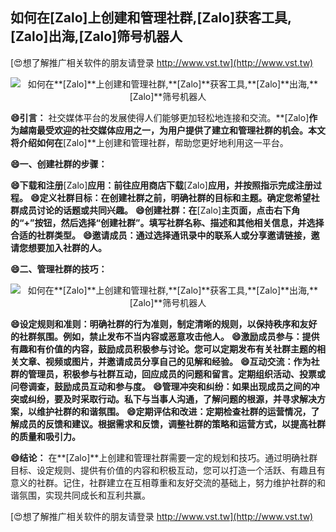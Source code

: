 ## **如何在**[Zalo]**上创建和管理社群,**[Zalo]**获客工具,**[Zalo]**出海,**[Zalo]**筛号机器人**

[😍想了解推广相关软件的朋友请登录 http://www.vst.tw](http://www.vst.tw)

 <center><img src="https://vst.tw/MP4/tuiguang/png/1.png" alt="如何在**[Zalo]**上创建和管理社群,**[Zalo]**获客工具,**[Zalo]**出海,**[Zalo]**筛号机器人"></center>

**😄引言：**
社交媒体平台的发展使得人们能够更加轻松地连接和交流。**[Zalo]**作为越南最受欢迎的社交媒体应用之一，为用户提供了建立和管理社群的机会。本文将介绍如何在**[Zalo]**上创建和管理社群，帮助您更好地利用这一平台。

**😄一、创建社群的步骤：**

**😄下载和注册**[Zalo]**应用：前往应用商店下载**[Zalo]**应用，并按照指示完成注册过程。**
**😄定义社群目标：在创建社群之前，明确社群的目标和主题。确定您希望社群成员讨论的话题或共同兴趣。**
**😄创建社群：在**[Zalo]**主页面，点击右下角的“+”按钮，然后选择“创建社群”。填写社群名称、描述和其他相关信息，并选择合适的社群类型。**
**😄邀请成员：通过选择通讯录中的联系人或分享邀请链接，邀请您想要加入社群的人。**

**😄二、管理社群的技巧：**

 <center><img src="https://vst.tw/MP4/tuiguang/png/7.png" alt="如何在**[Zalo]**上创建和管理社群,**[Zalo]**获客工具,**[Zalo]**出海,**[Zalo]**筛号机器人"></center>

**😄设定规则和准则：明确社群的行为准则，制定清晰的规则，以保持秩序和友好的社群氛围。例如，禁止发布不当内容或恶意攻击他人。**
**😄激励成员参与：提供有趣和有价值的内容，鼓励成员积极参与讨论。您可以定期发布有关社群主题的相关文章、视频或图片，并邀请成员分享自己的见解和经验。**
**😄互动交流：作为社群的管理员，积极参与社群互动，回应成员的问题和留言。定期组织活动、投票或问卷调查，鼓励成员互动和参与度。**
**😄管理冲突和纠纷：如果出现成员之间的冲突或纠纷，要及时采取行动。私下与当事人沟通，了解问题的根源，并寻求解决方案，以维护社群的和谐氛围。**
**😄定期评估和改进：定期检查社群的运营情况，了解成员的反馈和建议。根据需求和反馈，调整社群的策略和运营方式，以提高社群的质量和吸引力。**

**😄结论：**
在**[Zalo]**上创建和管理社群需要一定的规划和技巧。通过明确社群目标、设定规则、提供有价值的内容和积极互动，您可以打造一个活跃、有趣且有意义的社群。记住，社群建立在互相尊重和友好交流的基础上，努力维护社群的和谐氛围，实现共同成长和互利共赢。

[😍想了解推广相关软件的朋友请登录 http://www.vst.tw](http://www.vst.tw)



